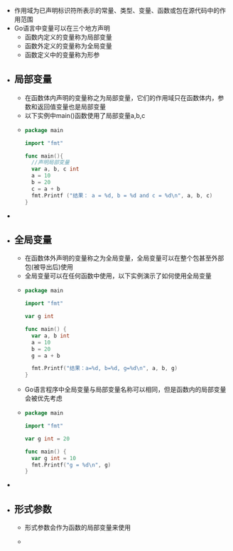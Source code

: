- 作用域为已声明标识符所表示的常量、类型、变量、函数或包在源代码中的作用范围
- Go语言中变量可以在三个地方声明
	- 函数内定义的变量称为局部变量
	- 函数外定义的变量称为全局变量
	- 函数定义中的变量称为形参
- ## 局部变量
	- 在函数体内声明的变量称之为局部变量，它们的作用域只在函数体内，参数和返回值变量也是局部变量
	- 以下实例中main()函数使用了局部变量a,b,c
	- ```go
	  package main
	  
	  import "fmt"
	  
	  func main(){
	    //声明局部变量
	    var a, b, c int
	    a = 10
	    b = 20
	    c = a + b
	    fmt.Printf ("结果： a = %d, b = %d and c = %d\n", a, b, c)
	  }
	  ```
-
- ## 全局变量
	- 在函数体外声明的变量称之为全局变量，全局变量可以在整个包甚至外部包(被导出后)使用
	- 全局变量可以在任何函数中使用，以下实例演示了如何使用全局变量
	- ```go
	  package main
	  
	  import "fmt"
	  
	  var g int
	  
	  func main() {
	  	var a, b int
	  	a = 10
	  	b = 20
	  	g = a + b
	  
	  	fmt.Printf("结果：a=%d, b=%d, g=%d\n", a, b, g)
	  }
	  ```
	- Go语言程序中全局变量与局部变量名称可以相同，但是函数内的局部变量会被优先考虑
	- ```go
	  package main
	  
	  import "fmt"
	  
	  var g int = 20
	  
	  func main() {
	  	var g int = 10
	  	fmt.Printf("g = %d\n", g)
	  }
	  ```
-
- ## 形式参数
	- 形式参数会作为函数的局部变量来使用
	- ```go
	  ```